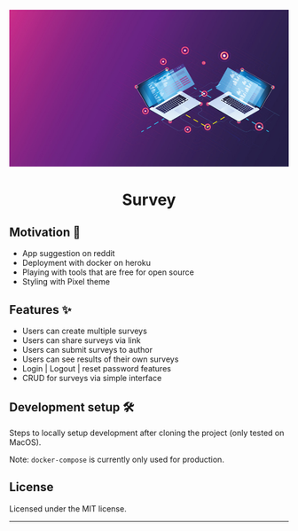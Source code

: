 ![alt text](https://github.com/gurupratap-matharu/awesome-survey/blob/master/staticfiles/pages/hero.jpg "Hero Banner")

<h1 align="center">Survey</h1>

## Motivation 🎯

- App suggestion on reddit
- Deployment with docker on heroku
- Playing with tools that are free for open source
- Styling with Pixel theme

## Features ✨

- Users can create multiple surveys
- Users can share surveys via link
- Users can submit surveys to author
- Users can see results of their own surveys
- Login | Logout | reset password features
- CRUD for surveys via simple interface

## Development setup 🛠

Steps to locally setup development after cloning the project (only tested on MacOS).

Note: `docker-compose` is currently only used for production.

## License

Licensed under the MIT license.

---
